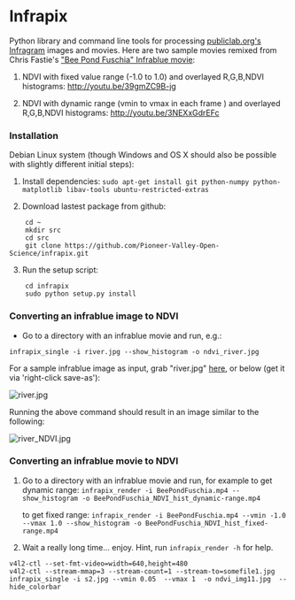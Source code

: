 Infrapix
============

Python library and command line tools for processing 
[publiclab.org's Infragram](http://www.kickstarter.com/projects/publiclab/infragram-the-infrared-photography-project)
images and movies.  Here are two sample movies remixed from Chris Fastie's 
["Bee Pond Fuschia" Infrablue movie](http://publiclab.org/notes/cfastie/06-01-2013/bee-movie):

1. NDVI with fixed value range (-1.0 to 1.0) and overlayed R,G,B,NDVI histograms: http://youtu.be/39gmZC9B-jg

2. NDVI with dynamic range (vmin to  vmax in each frame ) and overlayed R,G,B,NDVI histograms:
http://youtu.be/3NEXxGdrEFc


### Installation

Debian Linux system (though Windows and OS X should also be possible with slightly different initial steps):

1. Install dependencies:
```sudo apt-get install git python-numpy python-matplotlib libav-tools ubuntu-restricted-extras```

2. Download lastest package from github:
```
    cd ~
    mkdir src
    cd src
    git clone https://github.com/Pioneer-Valley-Open-Science/infrapix.git
```

3. Run the setup script:
```
    cd infrapix
    sudo python setup.py install
```

### Converting an infrablue image to NDVI

- Go to a directory with an infrablue movie and run, e.g.:

```infrapix_single -i river.jpg --show_histogram -o ndvi_river.jpg```

For a sample infrablue image as input, grab "river.jpg" [here](http://i.publiclab.org/system/images/photos/000/000/476/medium/river.jpg), or below (get it via 'right-click save-as'):

![river.jpg](http://i.publiclab.org/system/images/photos/000/000/476/medium/river.jpg)

Running the above command should result in an image similar to the following:

![river_NDVI.jpg](http://i.publiclab.org/system/images/photos/000/000/477/medium/river_NDVI.jpg)

### Converting an infrablue movie to NDVI

1. Go to a directory with an infrablue movie and run, for example to get dynamic range:
```infrapix_render -i BeePondFuschia.mp4 --show_histogram -o BeePondFuschia_NDVI_hist_dynamic-range.mp4```
    
   to get fixed range:
```infrapix_render -i BeePondFuschia.mp4 --vmin -1.0 --vmax 1.0 --show_histogram -o BeePondFuschia_NDVI_hist_fixed-range.mp4```

2. Wait a really long time... enjoy.  Hint, run
```infrapix_render -h``` for help.

```
v4l2-ctl --set-fmt-video=width=640,height=480
v4l2-ctl --stream-mmap=3 --stream-count=1 --stream-to=somefile1.jpg
infrapix_single -i s2.jpg --vmin 0.05  --vmax 1  -o ndvi_img11.jpg  --hide_colorbar
```
